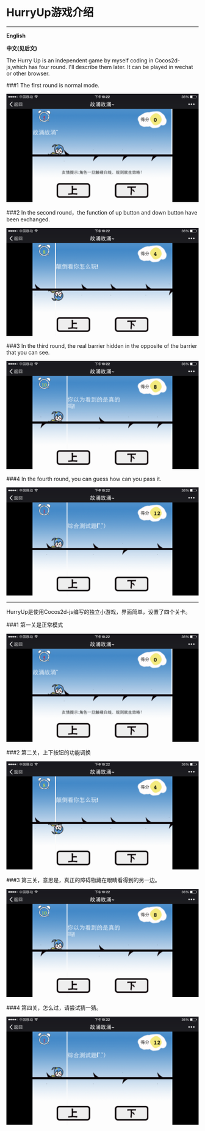 # HurryUp游戏介绍

--------


**English**

**中文(见后文)**

The Hurry Up is an independent game by myself coding in Cocos2d-js,which has four round.  I'll describe them later. It can be played in wechat or other browser.

###1
The first round is normal mode. 

![](https://raw.githubusercontent.com/ZHONGHuanGit/HurryUp/master/GameDescriptionImg/IMG_0441.PNG)

###2 
In the second round，the function of up button and down button have been exchanged.

![](https://raw.githubusercontent.com/ZHONGHuanGit/HurryUp/master/GameDescriptionImg/IMG_0442.png)

###3 
In the third round, the real barrier hidden in the opposite of the barrier that you can see.

![](https://raw.githubusercontent.com/ZHONGHuanGit/HurryUp/master/GameDescriptionImg/IMG_0443.png)

###4
In the fourth round, you can guess how can you pass it.

![](https://raw.githubusercontent.com/ZHONGHuanGit/HurryUp/master/GameDescriptionImg/IMG_0444.png)

------

HurryUp是使用Cocos2d-js编写的独立小游戏，界面简单，设置了四个关卡。

###1
第一关是正常模式

![](https://raw.githubusercontent.com/ZHONGHuanGit/HurryUp/master/GameDescriptionImg/IMG_0441.png)

###2 
第二关，上下按钮的功能调换

![](https://raw.githubusercontent.com/ZHONGHuanGit/HurryUp/master/GameDescriptionImg/IMG_0442.png)

###3 
第三关，意思是，真正的障碍物藏在眼睛看得到的另一边。

![](https://raw.githubusercontent.com/ZHONGHuanGit/HurryUp/master/GameDescriptionImg/IMG_0443.png)

###4
第四关，怎么过，请尝试猜一猜。

![](https://raw.githubusercontent.com/ZHONGHuanGit/HurryUp/master/GameDescriptionImg/IMG_0444.png)

